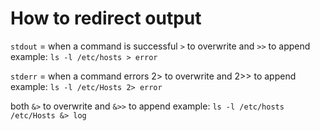 # How to redirect output

`stdout` = when a command is successful
`>` to overwrite and `>>` to append
example: `ls -l /etc/hosts > error`

`stderr` = when a command errors
2> to overwrite and 2>> to append
example: `ls -l /etc/Hosts 2> error`

both
`&>` to overwrite and `&>>` to append
example: `ls -l /etc/hosts /etc/Hosts &> log`
